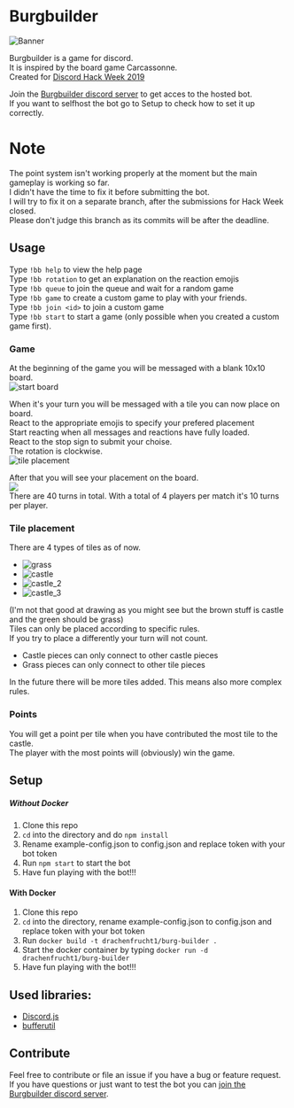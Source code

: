 # Burgbuilder #
![Banner](https://cdn.drachenfrucht1.de/banner.png)

Burgbuilder is a game for discord.<br>
It is inspired by the board game Carcassonne.<br>
Created for [Discord Hack Week 2019](https://blog.discordapp.com/discord-community-hack-week-build-and-create-alongside-us-6b2a7b7bba33)

Join the [Burgbuilder discord server](https://discord.gg/ae2avNc) to get acces to the hosted bot.<br>
If you want to selfhost the bot go to Setup to check how to set it up correctly.

# Note #
The point system isn't working properly at the moment but the main gameplay is working so far.<br>
I didn't have the time to fix it before submitting the bot.<br>
I will try to fix it on a separate branch, after the submissions for Hack Week closed.<br>
Please don't judge this branch as its commits will be after the deadline.<br>

## Usage ##
Type ```!bb help``` to view the help page<br>
Type ```!bb rotation``` to get an explanation on the reaction emojis<br>
Type ```!bb queue``` to join the queue and wait for a random game<br>
Type ```!bb game``` to create a custom game to play with your friends.<br>
Type ```!bb join <id>``` to join a custom game<br>
Type ```!bb start``` to start a game (only possible when you created a custom game first).<br>

### Game ###
At the beginning of the game you will be messaged with a blank 10x10 board.<br>
![start board](https://cdn.drachenfrucht1.de/start.png)

When it's your turn you will be messaged with a tile you can now place on board.<br>
React to the appropriate emojis to specify your prefered placement<br>
Start reacting when all messages and reactions have fully loaded.<br>
React to the stop sign to submit your choise.<br>
The rotation is clockwise.<br>
![tile placement](https://cdn.drachenfrucht1.de/selection.png)

After that you will see your placement on the board.<br>
![](https://cdn.drachenfrucht1.de/placement.png)<br>
There are 40 turns in total. With a total of 4 players per match it's 10 turns per player.

### Tile placement ###
There are 4 types of tiles as of now.<br>
- ![grass](https://github.com/Drachenfrucht1/discord-burgbuilder/blob/master/img/grass.png?raw=true)<br>
- ![castle](https://github.com/Drachenfrucht1/discord-burgbuilder/blob/master/img/castle.png?raw=true)<br>
- ![castle_2](https://github.com/Drachenfrucht1/discord-burgbuilder/blob/master/img/castle_wall2_0.png?raw=true)<br>
- ![castle_3](https://github.com/Drachenfrucht1/discord-burgbuilder/blob/master/img/castle_wall3_0.png?raw=true)<br>

(I'm not that good at drawing as you might see but the brown stuff is castle<br>and the green should be grass)<br>
Tiles can only be placed according to specific rules.<br>
If you try to place a differently your turn will not count.<br>
- Castle pieces can only connect to other castle pieces
- Grass pieces can only connect to other tile pieces

In the future there will be more tiles added.
This means also more complex rules.

### Points ###
You will get a point per tile when you have contributed the most tile to the castle.<br>
The player with the most points will (obviously) win the game.<br>

## Setup ##
##### Without Docker ####
1. Clone this repo
2. ```cd``` into the directory and do ```npm install```
3. Rename example-config.json to config.json and replace token with your bot token
4. Run ```npm start``` to start the bot
5. Have fun playing with the bot!!!

#### With Docker ####
1. Clone this repo
2. ```cd``` into the directory, rename example-config.json to config.json and replace token with your bot token
3. Run ```docker build -t drachenfrucht1/burg-builder .```
4. Start the docker container by typing ```docker run -d drachenfrucht1/burg-builder```
5. Have fun playing with the bot!!!

## Used libraries: ##
- [Discord.js](https://github.com/discordjs/discord.js)
- [bufferutil](https://github.com/websockets/bufferutil)

## Contribute ##
Feel free to contribute or file an issue if you have a bug or feature request.<br>
If you have questions or just want to test the bot you can [join the Burgbuilder discord server](https://discord.gg/ae2avNc).